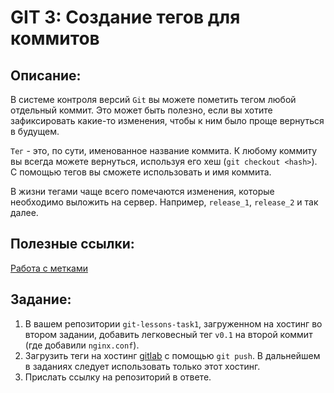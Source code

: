 # GIT 3: Создание тегов для коммитов

## Описание:

В системе контроля версий `Git` вы можете пометить тегом любой отдельный коммит. Это может быть полезно, если вы хотите зафиксировать какие-то изменения, чтобы к ним было проще вернуться в будущем.

`Тег` - это, по сути, именованное название коммита. К любому коммиту вы всегда можете вернуться, используя его хеш (`git checkout <hash>`). С помощью тегов вы сможете использовать и имя коммита.

В жизни тегами чаще всего помечаются изменения, которые необходимо выложить на сервер. Например, `release_1`, `release_2` и так далее.

## Полезные ссылки:

[Работа с метками](/GIT3/Git_Работа_метками.html)

## Задание:

1. В вашем репозитории `git-lessons-task1`, загруженном на хостинг во втором задании, добавить легковесный тег `v0.1` на второй коммит (где добавили `nginx.conf`).
1. Загрузить теги на хостинг [gitlab](/GIT2/TODO) с помощью `git push`. В дальнейшем в заданиях следует использовать только этот хостинг.
1. Прислать ссылку на репозиторий в ответе.
